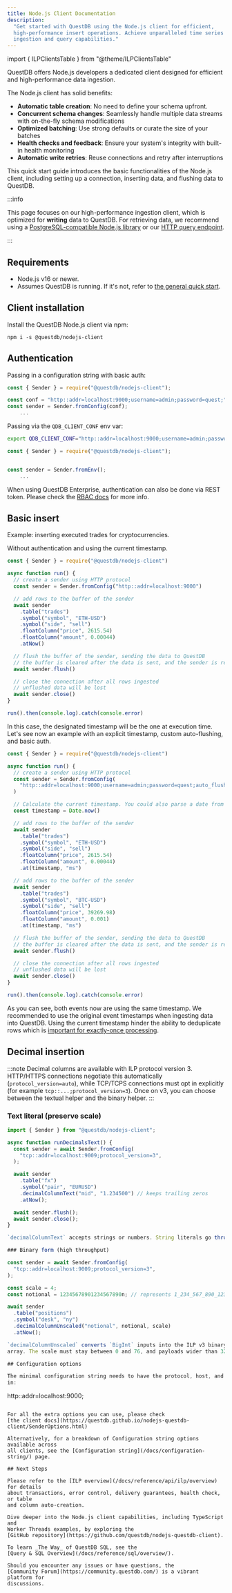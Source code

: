 ```yaml
---
title: Node.js Client Documentation
description:
  "Get started with QuestDB using the Node.js client for efficient,
  high-performance insert operations. Achieve unparalleled time series data
  ingestion and query capabilities."
---
```


import { ILPClientsTable } from "@theme/ILPClientsTable"

QuestDB offers Node.js developers a dedicated client designed for efficient and
high-performance data ingestion.

The Node.js client has solid benefits:

- **Automatic table creation**: No need to define your schema upfront.
- **Concurrent schema changes**: Seamlessly handle multiple data streams with
  on-the-fly schema modifications
- **Optimized batching**: Use strong defaults or curate the size of your batches
- **Health checks and feedback**: Ensure your system's integrity with built-in
  health monitoring
- **Automatic write retries**: Reuse connections and retry after interruptions

This quick start guide introduces the basic functionalities of the Node.js
client, including setting up a connection, inserting data, and flushing data to
QuestDB.

<ILPClientsTable language="NodeJS" />

:::info

This page focuses on our high-performance ingestion client, which is optimized for **writing** data to QuestDB.
For retrieving data, we recommend using a [PostgreSQL-compatible Node.js library](/docs/pgwire/javascript/) or our
[HTTP query endpoint](/docs/reference/sql/overview/#rest-http-api).

:::


## Requirements

- Node.js v16 or newer.
- Assumes QuestDB is running. If it's not, refer to
  [the general quick start](/docs/quick-start/).

## Client installation

Install the QuestDB Node.js client via npm:

```shell
npm i -s @questdb/nodejs-client
```

## Authentication

Passing in a configuration string with basic auth:

```javascript
const { Sender } = require("@questdb/nodejs-client");

const conf = "http::addr=localhost:9000;username=admin;password=quest;"
const sender = Sender.fromConfig(conf);
    ...
```

Passing via the `QDB_CLIENT_CONF` env var:

```bash
export QDB_CLIENT_CONF="http::addr=localhost:9000;username=admin;password=quest;"
```

```javascript
const { Sender } = require("@questdb/nodejs-client");


const sender = Sender.fromEnv();
    ...
```

When using QuestDB Enterprise, authentication can also be done via REST token.
Please check the [RBAC docs](/docs/operations/rbac/#authentication) for more
info.

## Basic insert

Example: inserting executed trades for cryptocurrencies.

Without authentication and using the current timestamp.

```javascript
const { Sender } = require("@questdb/nodejs-client")

async function run() {
  // create a sender using HTTP protocol
  const sender = Sender.fromConfig("http::addr=localhost:9000")

  // add rows to the buffer of the sender
  await sender
    .table("trades")
    .symbol("symbol", "ETH-USD")
    .symbol("side", "sell")
    .floatColumn("price", 2615.54)
    .floatColumn("amount", 0.00044)
    .atNow()

  // flush the buffer of the sender, sending the data to QuestDB
  // the buffer is cleared after the data is sent, and the sender is ready to accept new data
  await sender.flush()

  // close the connection after all rows ingested
  // unflushed data will be lost
  await sender.close()
}

run().then(console.log).catch(console.error)
```

In this case, the designated timestamp will be the one at execution time. Let's
see now an example with an explicit timestamp, custom auto-flushing, and basic
auth.

```javascript
const { Sender } = require("@questdb/nodejs-client")

async function run() {
  // create a sender using HTTP protocol
  const sender = Sender.fromConfig(
    "http::addr=localhost:9000;username=admin;password=quest;auto_flush_rows=100;auto_flush_interval=1000;",
  )

  // Calculate the current timestamp. You could also parse a date from your source data.
  const timestamp = Date.now()

  // add rows to the buffer of the sender
  await sender
    .table("trades")
    .symbol("symbol", "ETH-USD")
    .symbol("side", "sell")
    .floatColumn("price", 2615.54)
    .floatColumn("amount", 0.00044)
    .at(timestamp, "ms")

  // add rows to the buffer of the sender
  await sender
    .table("trades")
    .symbol("symbol", "BTC-USD")
    .symbol("side", "sell")
    .floatColumn("price", 39269.98)
    .floatColumn("amount", 0.001)
    .at(timestamp, "ms")

  // flush the buffer of the sender, sending the data to QuestDB
  // the buffer is cleared after the data is sent, and the sender is ready to accept new data
  await sender.flush()

  // close the connection after all rows ingested
  // unflushed data will be lost
  await sender.close()
}

run().then(console.log).catch(console.error)
```

As you can see, both events now are using the same timestamp. We recommended to
use the original event timestamps when ingesting data into QuestDB. Using the
current timestamp hinder the ability to deduplicate rows which is
[important for exactly-once processing](/docs/reference/api/ilp/overview/#exactly-once-delivery-vs-at-least-once-delivery).

## Decimal insertion

:::note
Decimal columns are available with ILP protocol version 3. HTTP/HTTPS connections negotiate this automatically (`protocol_version=auto`), while TCP/TCPS connections must opt in explicitly (for example `tcp::...;protocol_version=3`). Once on v3, you can choose between the textual helper and the binary helper.
:::

### Text literal (preserve scale)

```typescript
import { Sender } from "@questdb/nodejs-client";

async function runDecimalsText() {
  const sender = await Sender.fromConfig(
    "tcp::addr=localhost:9009;protocol_version=3",
  );

  await sender
    .table("fx")
    .symbol("pair", "EURUSD")
    .decimalColumnText("mid", "1.234500") // keeps trailing zeros
    .atNow();

  await sender.flush();
  await sender.close();
}

`decimalColumnText` accepts strings or numbers. String literals go through `validateDecimalText` and are written verbatim with the `d` suffix, so every digit (including trailing zeros or exponent form) is preserved. Passing a number is convenient, but JavaScript’s default formatting will drop insignificant zeros.

### Binary form (high throughput)

const sender = await Sender.fromConfig(
  "tcp::addr=localhost:9009;protocol_version=3",
);

const scale = 4;
const notional = 12345678901234567890n; // represents 1_234_567_890_123_456.7890

await sender
  .table("positions")
  .symbol("desk", "ny")
  .decimalColumnUnscaled("notional", notional, scale)
  .atNow();

`decimalColumnUnscaled` converts `BigInt` inputs into the ILP v3 binary payload. You can also pass an `Int8Array` if you already have a two’s-complement, big-endian byte
array. The scale must stay between 0 and 76, and payloads wider than 32 bytes are rejected up front. This binary path keeps rows compact, making it the preferred option for high-performance feeds.

## Configuration options

The minimal configuration string needs to have the protocol, host, and port, as
in:

```
http::addr=localhost:9000;
```

For all the extra options you can use, please check
[the client docs](https://questdb.github.io/nodejs-questdb-client/SenderOptions.html)

Alternatively, for a breakdown of Configuration string options available across
all clients, see the [Configuration string](/docs/configuration-string/) page.

## Next Steps

Please refer to the [ILP overview](/docs/reference/api/ilp/overview) for details
about transactions, error control, delivery guarantees, health check, or table
and column auto-creation.

Dive deeper into the Node.js client capabilities, including TypeScript and
Worker Threads examples, by exploring the
[GitHub repository](https://github.com/questdb/nodejs-questdb-client).

To learn _The Way_ of QuestDB SQL, see the
[Query & SQL Overview](/docs/reference/sql/overview/).

Should you encounter any issues or have questions, the
[Community Forum](https://community.questdb.com/) is a vibrant platform for
discussions.
